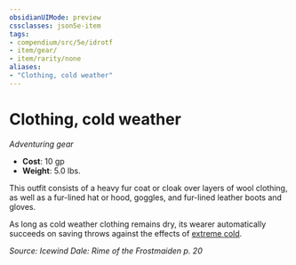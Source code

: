 ```yaml
---
obsidianUIMode: preview
cssclasses: json5e-item
tags:
- compendium/src/5e/idrotf
- item/gear/
- item/rarity/none
aliases: 
- "Clothing, cold weather"
---
```

# Clothing, cold weather
*Adventuring gear*  

- **Cost**: 10 gp
- **Weight**: 5.0 lbs.

This outfit consists of a heavy fur coat or cloak over layers of wool clothing, as well as a fur-lined hat or hood, goggles, and fur-lined leather boots and gloves.

As long as cold weather clothing remains dry, its wearer automatically succeeds on saving throws against the effects of [extreme cold](2-Mechanics/CLI/traps-hazards/extreme-cold.md).

*Source: Icewind Dale: Rime of the Frostmaiden p. 20*